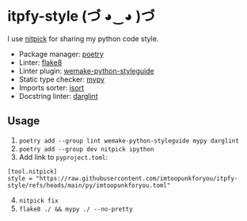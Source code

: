 # itpfy-style (づ ◕‿◕ )づ

I use [nitpick](https://wemake-python-styleguide.readthedocs.io/en/latest/pages/usage/integrations/nitpick.html) for sharing my python code style.

- Package manager: [poetry](https://github.com/python-poetry/poetry)
- Linter: [flake8](https://github.com/pycqa/flake8)
- Linter plugin: [wemake-python-styleguide](https://github.com/wemake-services/wemake-python-styleguide)
- Static type checker: [mypy](https://github.com/python/mypy)
- Imports sorter: [isort](https://github.com/PyCQA/isort)
- Docstring linter: [darglint](https://github.com/terrencepreilly/darglint)

## Usage
1. `poetry add --group lint wemake-python-styleguide mypy darglint`
2. `poetry add --group dev nitpick ipython`
3. Add link to `pyproject.toml`:
```code
[tool.nitpick]
style = "https://raw.githubusercontent.com/imtoopunkforyou/itpfy-style/refs/heads/main/py/imtoopunkforyou.toml"
```
4. `nitpick fix`
5. `flake8 ./ && mypy ./ --no-pretty`
